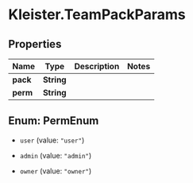 # Kleister.TeamPackParams

## Properties

Name | Type | Description | Notes
------------ | ------------- | ------------- | -------------
**pack** | **String** |  | 
**perm** | **String** |  | 



## Enum: PermEnum


* `user` (value: `"user"`)

* `admin` (value: `"admin"`)

* `owner` (value: `"owner"`)




